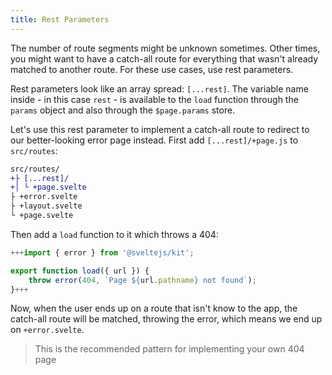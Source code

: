 ```yaml
---
title: Rest Parameters
---
```


The number of route segments might be unknown sometimes. Other times, you might want to have a catch-all route for everything that wasn't already matched to another route. For these use cases, use rest parameters.

Rest parameters look like an array spread: `[...rest]`. The variable name inside - in this case `rest` - is available to the `load` function through the `params` object and also through the `$page.params` store.

Let's use this rest parameter to implement a catch-all route to redirect to our better-looking error page instead. First add `[...rest]/+page.js` to `src/routes`:

```diff
src/routes/
+├ [...rest]/
+│ └ +page.svelte
├ +error.svelte
├ +layout.svelte
└ +page.svelte
```

Then add a `load` function to it which throws a 404:

```js
+++import { error } from '@sveltejs/kit';

export function load({ url }) {
	throw error(404, `Page ${url.pathname} not found`);
}+++
```

Now, when the user ends up on a route that isn't know to the app, the catch-all route will be matched, throwing the error, which means we end up on `+error.svelte`.

> This is the recommended pattern for implementing your own 404 page
